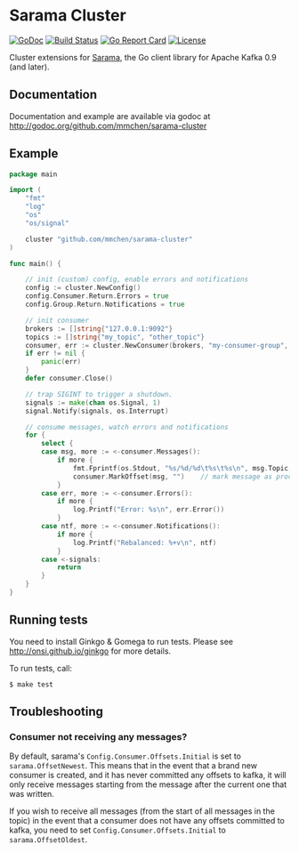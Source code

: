 # Sarama Cluster

[![GoDoc](https://godoc.org/github.com/mmchen/sarama-cluster?status.svg)](https://godoc.org/github.com/mmchen/sarama-cluster)
[![Build Status](https://travis-ci.org/mmchen/sarama-cluster.svg?branch=master)](https://travis-ci.org/mmchen/sarama-cluster)
[![Go Report Card](https://goreportcard.com/badge/github.com/mmchen/sarama-cluster)](https://goreportcard.com/report/github.com/mmchen/sarama-cluster)
[![License](https://img.shields.io/badge/License-MIT-blue.svg)](https://opensource.org/licenses/MIT)

Cluster extensions for [Sarama](https://github.com/Shopify/sarama), the Go client library for Apache Kafka 0.9 (and later).

## Documentation

Documentation and example are available via godoc at http://godoc.org/github.com/mmchen/sarama-cluster

## Example

```go
package main

import (
	"fmt"
	"log"
	"os"
	"os/signal"

	cluster "github.com/mmchen/sarama-cluster"
)

func main() {

	// init (custom) config, enable errors and notifications
	config := cluster.NewConfig()
	config.Consumer.Return.Errors = true
	config.Group.Return.Notifications = true

	// init consumer
	brokers := []string{"127.0.0.1:9092"}
	topics := []string{"my_topic", "other_topic"}
	consumer, err := cluster.NewConsumer(brokers, "my-consumer-group", topics, config)
	if err != nil {
		panic(err)
	}
	defer consumer.Close()

	// trap SIGINT to trigger a shutdown.
	signals := make(chan os.Signal, 1)
	signal.Notify(signals, os.Interrupt)

	// consume messages, watch errors and notifications
	for {
		select {
		case msg, more := <-consumer.Messages():
			if more {
				fmt.Fprintf(os.Stdout, "%s/%d/%d\t%s\t%s\n", msg.Topic, msg.Partition, msg.Offset, msg.Key, msg.Value)
				consumer.MarkOffset(msg, "")	// mark message as processed
			}
		case err, more := <-consumer.Errors():
			if more {
				log.Printf("Error: %s\n", err.Error())
			}
		case ntf, more := <-consumer.Notifications():
			if more {
				log.Printf("Rebalanced: %+v\n", ntf)
			}
		case <-signals:
			return
		}
	}
}
```

## Running tests

You need to install Ginkgo & Gomega to run tests. Please see
http://onsi.github.io/ginkgo for more details.

To run tests, call:

	$ make test

## Troubleshooting

### Consumer not receiving any messages?

By default, sarama's `Config.Consumer.Offsets.Initial` is set to `sarama.OffsetNewest`. This means that in the event that a brand new consumer is created, and it has never committed any offsets to kafka, it will only receive messages starting from the message after the current one that was written.

If you wish to receive all messages (from the start of all messages in the topic) in the event that a consumer does not have any offsets committed to kafka, you need to set `Config.Consumer.Offsets.Initial` to `sarama.OffsetOldest`.
